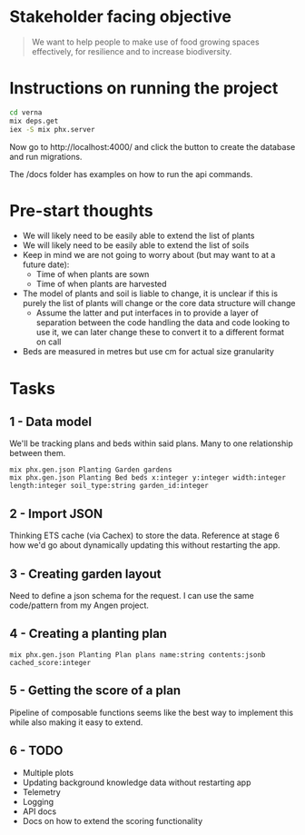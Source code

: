 # Stakeholder facing objective
> We want to help people to make use of food growing spaces effectively, for resilience and to increase biodiversity.

# Instructions on running the project
```sh
cd verna
mix deps.get
iex -S mix phx.server
```

Now go to http://localhost:4000/ and click the button to create the database and run migrations.

The /docs folder has examples on how to run the api commands.

# Pre-start thoughts
- We will likely need to be easily able to extend the list of plants
- We will likely need to be easily able to extend the list of soils
- Keep in mind we are not going to worry about (but may want to at a future date):
  - Time of when plants are sown
  - Time of when plants are harvested
- The model of plants and soil is liable to change, it is unclear if this is purely the list of plants will change or the core data structure will change
  - Assume the latter and put interfaces in to provide a layer of separation between the code handling the data and code looking to use it, we can later change these to convert it to a different format on call
- Beds are measured in metres but use cm for actual size granularity

# Tasks
## 1 - Data model
We'll be tracking plans and beds within said plans. Many to one relationship between them.
```
mix phx.gen.json Planting Garden gardens
mix phx.gen.json Planting Bed beds x:integer y:integer width:integer length:integer soil_type:string garden_id:integer
```

## 2 - Import JSON
Thinking ETS cache (via Cachex) to store the data. Reference at stage 6 how we'd go about dynamically updating this without restarting the app.

## 3 - Creating garden layout
Need to define a json schema for the request. I can use the same code/pattern from my Angen project.

## 4 - Creating a planting plan
`mix phx.gen.json Planting Plan plans name:string contents:jsonb cached_score:integer`

## 5 - Getting the score of a plan
Pipeline of composable functions seems like the best way to implement this while also making it easy to extend.

## 6 - TODO
- Multiple plots
- Updating background knowledge data without restarting app
- Telemetry
- Logging
- API docs
- Docs on how to extend the scoring functionality